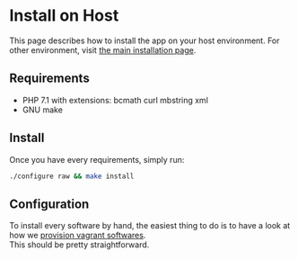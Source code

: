 Install on Host
===============

This page describes how to install the app on your host environment. For other environment, visit [the main installation page](docs/INSTALL.md).

Requirements
------------

* PHP 7.1 with extensions: bcmath curl mbstring xml
* GNU make

Install
-------

Once you have every requirements, simply run:

```bash
./configure raw && make install
```

Configuration
-------------

To install every software by hand, the easiest thing to do is to have a look at how we [provision vagrant softwares](.provision/vagrant).  
This should be pretty straightforward.
